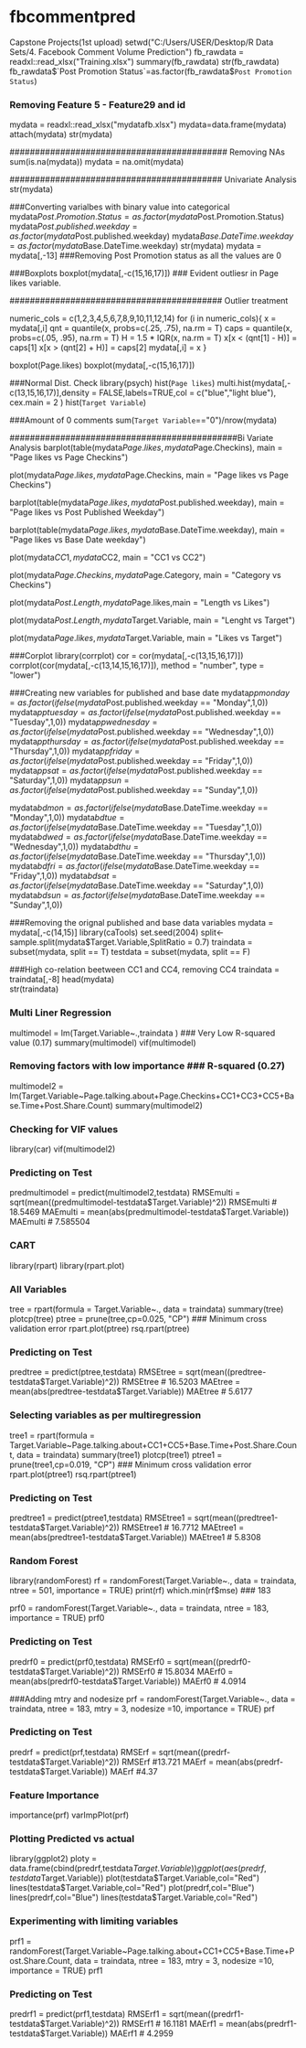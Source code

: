 # fbcommentpred
Capstone Projects(1st upload)
setwd("C:/Users/USER/Desktop/R Data Sets/4. Facebook Comment Volume Prediction")
fb_rawdata = readxl::read_xlsx("Training.xlsx")
summary(fb_rawdata)
str(fb_rawdata)
fb_rawdata$`Post Promotion Status`=as.factor(fb_rawdata$`Post Promotion Status`)
### Removing Feature 5 - Feature29 and id
  mydata = readxl::read_xlsx("mydatafb.xlsx")
  mydata=data.frame(mydata)
  attach(mydata)
  str(mydata)
  
  
########################################### Removing NAs
  sum(is.na(mydata))
  mydata = na.omit(mydata)

########################################## Univariate Analysis
str(mydata)
  
  ###Converting varialbes with binary value into categorical
  mydata$Post.Promotion.Status = as.factor(mydata$Post.Promotion.Status)
  mydata$Post.published.weekday = as.factor(mydata$Post.published.weekday)
  mydata$Base.DateTime.weekday = as.factor(mydata$Base.DateTime.weekday)
  str(mydata)
  mydata = mydata[,-13] ###Removing Post Promotion status as all the values are 0
  
  ###Boxplots
  boxplot(mydata[,-c(15,16,17)]) ### Evident outliesr in Page likes variable.
  
  ########################################## Outlier treatment
  
  numeric_cols = c(1,2,3,4,5,6,7,8,9,10,11,12,14)
  for (i in numeric_cols){
    x = mydata[,i]
    qnt = quantile(x, probs=c(.25, .75), na.rm = T)
    caps = quantile(x, probs=c(.05, .95), na.rm = T)
    H = 1.5 * IQR(x, na.rm = T)
    x[x < (qnt[1] - H)] = caps[1]
    x[x > (qnt[2] + H)] = caps[2]
    mydata[,i] = x
  }
  
  boxplot(Page.likes)
  boxplot(mydata[,-c(15,16,17)])

  ###Normal Dist. Check
  library(psych) 
  hist(`Page likes`)
  multi.hist(mydata[,-c(13,15,16,17)],density = FALSE,labels=TRUE,col = c("blue","light blue"), cex.main = 2 )
  hist(`Target Variable`)
  
  ###Amount of 0 comments
  sum(`Target Variable`=="0")/nrow(mydata) 
  
#############################################Bi Variate Analysis
  barplot(table(mydata$Page.likes,mydata$Page.Checkins),
          main = "Page likes vs Page Checkins")
  
  plot(mydata$Page.likes,mydata$Page.Checkins, main = "Page likes vs Page Checkins")
  
  barplot(table(mydata$Page.likes,mydata$Post.published.weekday),
          main = "Page likes vs Post Published Weekday")
  
  barplot(table(mydata$Page.likes,mydata$Base.DateTime.weekday),
          main = "Page likes vs Base Date weekday")
  
  plot(mydata$CC1,mydata$CC2, main = "CC1 vs CC2")
  
  plot(mydata$Page.Checkins,mydata$Page.Category, main = "Category vs Checkins")
  
  plot(mydata$Post.Length,mydata$Page.likes,main = "Length vs Likes")
  
  plot(mydata$Post.Length,mydata$Target.Variable, main = "Lenght vs Target")
  
  plot(mydata$Page.likes, mydata$Target.Variable, main = "Likes vs Target")
  
  ###Corplot
  library(corrplot)
  cor = cor(mydata[,-c(13,15,16,17)])
  corrplot(cor(mydata[,-c(13,14,15,16,17)]), method = "number", type = "lower")               
  
  ###Creating new variables for published and base date
  mydata$ppmonday = as.factor(ifelse(mydata$Post.published.weekday == "Monday",1,0))
  mydata$pptuesday = as.factor(ifelse(mydata$Post.published.weekday == "Tuesday",1,0))
  mydata$ppwednesday = as.factor(ifelse(mydata$Post.published.weekday == "Wednesday",1,0))
  mydata$ppthursday = as.factor(ifelse(mydata$Post.published.weekday == "Thursday",1,0))
  mydata$ppfriday = as.factor(ifelse(mydata$Post.published.weekday == "Friday",1,0))
  mydata$ppsat = as.factor(ifelse(mydata$Post.published.weekday == "Saturday",1,0))
  mydata$ppsun = as.factor(ifelse(mydata$Post.published.weekday == "Sunday",1,0))
  
  mydata$bdmon = as.factor(ifelse(mydata$Base.DateTime.weekday == "Monday",1,0))
  mydata$bdtue = as.factor(ifelse(mydata$Base.DateTime.weekday == "Tuesday",1,0))
  mydata$bdwed = as.factor(ifelse(mydata$Base.DateTime.weekday == "Wednesday",1,0))
  mydata$bdthu = as.factor(ifelse(mydata$Base.DateTime.weekday == "Thursday",1,0))
  mydata$bdfri = as.factor(ifelse(mydata$Base.DateTime.weekday == "Friday",1,0))
  mydata$bdsat = as.factor(ifelse(mydata$Base.DateTime.weekday == "Saturday",1,0))
  mydata$bdsun = as.factor(ifelse(mydata$Base.DateTime.weekday == "Sunday",1,0))
  
  ###Removing the orignal published and base data variables
  mydata = mydata[,-c(14,15)]
  library(caTools)
  set.seed(2004)
  split<-sample.split(mydata$Target.Variable,SplitRatio = 0.7)
  traindata = subset(mydata, split == T)
  testdata = subset(mydata, split == F)
  
  
  ###High co-relation beetween CC1 and CC4, removing CC4
  traindata = traindata[,-8]
  head(mydata)  
  str(traindata)
  
### Multi Liner Regression
multimodel = lm(Target.Variable~.,traindata ) ### Very Low R-squared value (0.17)
summary(multimodel)
vif(multimodel)

  ### Removing factors with low importance ### R-squared (0.27)
  multimodel2 = lm(Target.Variable~Page.talking.about+Page.Checkins+CC1+CC3+CC5+Base.Time+Post.Share.Count)
  summary(multimodel2)
  
  ### Checking for VIF values
  library(car)
  vif(multimodel2)
  
  ### Predicting on Test
  predmultimodel = predict(multimodel2,testdata)
  RMSEmulti = sqrt(mean((predmultimodel-testdata$Target.Variable)^2))
  RMSEmulti # 18.5469
  MAEmulti = mean(abs(predmultimodel-testdata$Target.Variable))
  MAEmulti # 7.585504
  
### CART
  library(rpart)
  library(rpart.plot)
  ### All Variables
  tree = rpart(formula = Target.Variable~., data = traindata)
  summary(tree)
  plotcp(tree)
  ptree = prune(tree,cp=0.025, "CP") ### Minimum cross validation error
  rpart.plot(ptree)
  rsq.rpart(ptree)
  
  ### Predicting on Test
  predtree = predict(ptree,testdata)
  RMSEtree = sqrt(mean((predtree-testdata$Target.Variable)^2))
  RMSEtree # 16.5203
  MAEtree = mean(abs(predtree-testdata$Target.Variable))
  MAEtree # 5.6177
  
  ### Selecting variables as per multiregression
  tree1 = rpart(formula = Target.Variable~Page.talking.about+CC1+CC5+Base.Time+Post.Share.Count, data = traindata)
  summary(tree1)
  plotcp(tree1)
  ptree1 = prune(tree1,cp=0.019, "CP") ### Minimum cross validation error
  rpart.plot(ptree1)
  rsq.rpart(ptree1)
  
  ### Predicting on Test
  predtree1 = predict(ptree1,testdata)
  RMSEtree1 = sqrt(mean((predtree1-testdata$Target.Variable)^2))
  RMSEtree1 # 16.7712
  MAEtree1 = mean(abs(predtree1-testdata$Target.Variable))
  MAEtree1 # 5.8308
  
### Random Forest
library(randomForest)
rf = randomForest(Target.Variable~., data = traindata, ntree = 501, importance = TRUE)
print(rf)
which.min(rf$mse) ### 183

prf0 = randomForest(Target.Variable~., data = traindata, ntree = 183, importance = TRUE)
prf0
### Predicting on Test
predrf0 = predict(prf0,testdata)
RMSErf0 = sqrt(mean((predrf0-testdata$Target.Variable)^2))
RMSErf0 # 15.8034
MAErf0 = mean(abs(predrf0-testdata$Target.Variable))
MAErf0 # 4.0914

###Adding mtry and nodesize
prf = randomForest(Target.Variable~., data = traindata, ntree = 183, mtry = 3, nodesize =10, importance = TRUE)
prf
### Predicting on Test
predrf = predict(prf,testdata)
RMSErf = sqrt(mean((predrf-testdata$Target.Variable)^2))
RMSErf #13.721
MAErf = mean(abs(predrf-testdata$Target.Variable))
MAErf #4.37

### Feature Importance
importance(prf)
varImpPlot(prf)

### Plotting Predicted vs actual
library(ggplot2)
ploty = data.frame(cbind(predrf,testdata$Target.Variable))
ggplot(aes(predrf,testdata$Target.Variable))
plot(testdata$Target.Variable,col="Red")
lines(testdata$Target.Variable,col="Red")
plot(predrf,col="Blue")
lines(predrf,col="Blue")
lines(testdata$Target.Variable,col="Red")



### Experimenting with limiting variables
prf1 = randomForest(Target.Variable~Page.talking.about+CC1+CC5+Base.Time+Post.Share.Count, data = traindata, ntree = 183, mtry = 3, nodesize =10, importance = TRUE)
prf1
### Predicting on Test
predrf1 = predict(prf1,testdata)
RMSErf1 = sqrt(mean((predrf1-testdata$Target.Variable)^2))
RMSErf1 # 16.1181
MAErf1 = mean(abs(predrf1-testdata$Target.Variable))
MAErf1 # 4.2959
